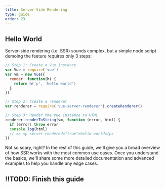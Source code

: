 ```yaml
---
title: Server-Side Rendering
type: guide
order: 23
---
```


## Hello World

Server-side rendering (i.e. SSR) sounds complex, but a simple node script demoing the feature requires only 3 steps:

``` js
// Step 1: Create a Vue instance
var Vue = require('vue')
var vm = new Vue({
  render: function(h) {
    return h('p', 'hello world')
  }
})

// Step 2: Create a renderer
var renderer = require('vue-server-renderer').createRenderer()

// Step 3: Render the Vue instance to HTML
renderer.renderToString(vm, function (error, html) {
  if (error) throw error
  console.log(html)
  // => <p server-rendered="true">hello world</p>
})
```

Not so scary, right? In the rest of this guide, we'll give you a broad overview of how SSR works with the most common use cases. Once you understand the basics, we'll share some more detailed documentation and advanced examples to help you handle any edge cases.

## !!TODO: Finish this guide
